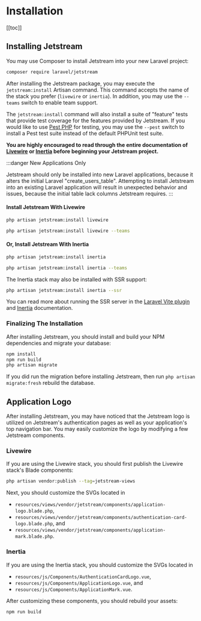 # Installation

[[toc]]

## Installing Jetstream

You may use Composer to install Jetstream into your new Laravel project:

```bash
composer require laravel/jetstream
```

After installing the Jetstream package, you may execute the `jetstream:install` Artisan command. 
This command accepts the name of the stack you prefer (`livewire` or `inertia`). In addition, you may use the `--teams` switch to enable team support. 

The `jetstream:install` command will also install a suite of "feature" tests that provide test coverage for the features provided by Jetstream. 
If you would like to use [Pest PHP](https://pestphp.com) for testing, you may use the `--pest` switch to install a Pest test suite instead of the default PHPUnit test suite.

**You are highly encouraged to read through the entire documentation of [Livewire](https://laravel-livewire.com) or [Inertia](https://inertiajs.com) before beginning your Jetstream project.**

:::danger New Applications Only

Jetstream should only be installed into new Laravel applications, because it alters the initial Laravel "create_users_table". Attempting to install Jetstream into an existing Laravel application will result in unexpected behavior and issues, because the initial table lack columns Jetstream requires.
:::

#### Install Jetstream With Livewire

```bash
php artisan jetstream:install livewire

php artisan jetstream:install livewire --teams
```

#### Or, Install Jetstream With Inertia

```bash
php artisan jetstream:install inertia

php artisan jetstream:install inertia --teams
```

The Inertia stack may also be installed with SSR support:

```bash
php artisan jetstream:install inertia --ssr
```

You can read more about running the SSR server in the [Laravel Vite plugin](https://laravel.com/docs/vite#ssr) and [Inertia](https://inertiajs.com/server-side-rendering) documentation.

### Finalizing The Installation

After installing Jetstream, you should install and build your NPM dependencies and migrate your database:

```bash
npm install
npm run build
php artisan migrate
```
If you did run the migration before installing Jetstream, then run `php artisan migrate:fresh` rebuild the database.

## Application Logo

After installing Jetstream, you may have noticed that the Jetstream logo is utilized on Jetstream's authentication pages as well as your application's top navigation bar. You may easily customize the logo by modifying a few Jetstream components.

### Livewire

If you are using the Livewire stack, you should first publish the Livewire stack's Blade components:

```bash
php artisan vendor:publish --tag=jetstream-views
```

Next, you should customize the SVGs located in 
* `resources/views/vendor/jetstream/components/application-logo.blade.php`, 
* `resources/views/vendor/jetstream/components/authentication-card-logo.blade.php`, and 
* `resources/views/vendor/jetstream/components/application-mark.blade.php`.

### Inertia

If you are using the Inertia stack, you should customize the SVGs located in 
* `resources/js/Components/AuthenticationCardLogo.vue`, 
* `resources/js/Components/ApplicationLogo.vue`, and 
* `resources/js/Components/ApplicationMark.vue`.

After customizing these components, you should rebuild your assets:

```bash
npm run build
```
